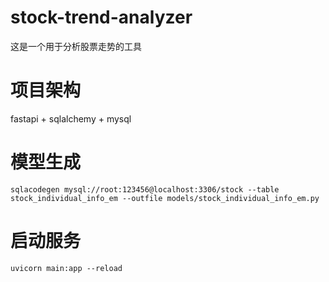 # stock-trend-analyzer
这是一个用于分析股票走势的工具

# 项目架构
fastapi + sqlalchemy + mysql

# 模型生成
```shell
sqlacodegen mysql://root:123456@localhost:3306/stock --table stock_individual_info_em --outfile models/stock_individual_info_em.py
```

# 启动服务
```shell
uvicorn main:app --reload
```